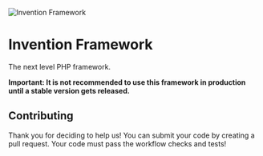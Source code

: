 ![Invention Framework](https://repository-images.githubusercontent.com/438729131/0c5749e4-96da-4f48-b2d0-0d931478b79c)
 
 
# Invention Framework
The next level PHP framework.

**Important: It is not recommended to use this framework in production until a stable version gets released.**

## Contributing
Thank you for deciding to help us! You can submit your code by creating a pull request. Your code must pass the workflow checks and tests!
